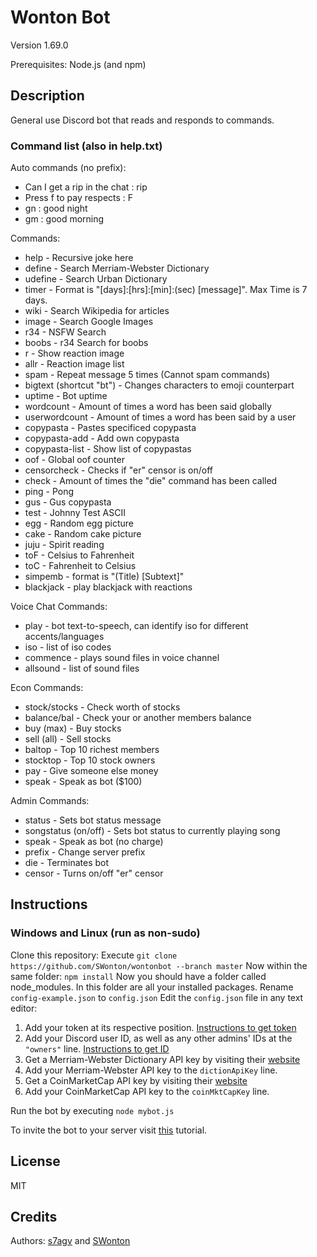 # Wonton Bot

Version 1.69.0

Prerequisites: Node.js (and npm)

## Description

General use Discord bot that reads and responds to commands.

### Command list (also in help.txt)

Auto commands (no prefix):

- Can I get a rip in the chat : rip
- Press f to pay respects : F
- gn : good night
- gm : good morning

Commands:

- help - Recursive joke here
- define - Search Merriam-Webster Dictionary
- udefine - Search Urban Dictionary
- timer - Format is "[days]:[hrs]:[min]:(sec) [message]". Max Time is 7 days.
- wiki - Search Wikipedia for articles
- image - Search Google Images
- r34 - NSFW Search
- boobs - r34 Search for boobs
- r - Show reaction image
- allr - Reaction image list 
- spam - Repeat message 5 times (Cannot spam commands)
- bigtext (shortcut "bt") - Changes characters to emoji counterpart
- uptime - Bot uptime
- wordcount - Amount of times a word has been said globally
- userwordcount - Amount of times a word has been said by a user
- copypasta - Pastes specificed copypasta 
- copypasta-add - Add own copypasta
- copypasta-list - Show list of copypastas
- oof - Global oof counter
- censorcheck - Checks if "er" censor is on/off
- check - Amount of times the "die" command has been called
- ping - Pong
- gus - Gus copypasta
- test - Johnny Test ASCII
- egg - Random egg picture
- cake - Random cake picture
- juju - Spirit reading
- toF - Celsius to Fahrenheit
- toC - Fahrenheit to Celsius
- simpemb - format is "(Title) [Subtext]"
- blackjack - play blackjack with reactions

Voice Chat Commands:
- play - bot text-to-speech, can identify iso for different accents/languages
- iso - list of iso codes
- commence - plays sound files in voice channel
- allsound - list of sound files

Econ Commands:
- stock/stocks - Check worth of stocks
- balance/bal - Check your or another members balance
- buy (max) - Buy stocks
- sell (all) - Sell stocks
- baltop - Top 10 richest members  
- stocktop - Top 10 stock owners
- pay - Give someone else money
- speak - Speak as bot ($100)

Admin Commands:

- status - Sets bot status message
- songstatus (on/off) - Sets bot status to currently playing song
- speak - Speak as bot (no charge)
- prefix - Change server prefix
- die - Terminates bot
- censor - Turns on/off "er" censor

## Instructions

### Windows and Linux (run as non-sudo)

Clone this repository:
    Execute `git clone https://github.com/SWonton/wontonbot --branch master`
Now within the same folder:
    `npm install`
Now you should have a folder called node_modules. In this folder are all your installed packages.
Rename `config-example.json` to `config.json`
Edit the `config.json` file in any text editor:

1) Add your token at its respective position. [Instructions to get token](https://discordpy.readthedocs.io/en/latest/discord.html)
2) Add your Discord user ID, as well as any other admins' IDs at the `"owners"` line. [Instructions to get ID](https://support.discord.com/hc/en-us/articles/206346498-Where-can-I-find-my-User-Server-Message-ID-)
3) Get a Merriam-Webster Dictionary API key by visiting their [website](https://dictionaryapi.com/)
4) Add your Merriam-Webster API key to the `dictionApiKey` line.
5) Get a CoinMarketCap API key by visiting their [website](https://coinmarketcap.com/api/)
6) Add your CoinMarketCap API key to the `coinMktCapKey` line.

Run the bot by executing `node mybot.js`

To invite the bot to your server visit [this](https://discordpy.readthedocs.io/en/latest/discord.html#inviting-your-bot) tutorial.

## License

MIT

## Credits

Authors:
[s7agv](https://github.com/s7agv) and [SWonton](https://github.com/SWonton)